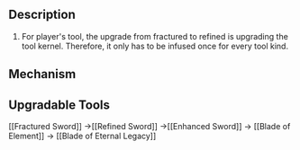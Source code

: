 ## Description
1. For player's tool, the upgrade from fractured to refined is upgrading the tool kernel. Therefore, it only has to be infused once for every tool kind. 

## Mechanism

## Upgradable Tools
[[Fractured Sword]] ->[[Refined Sword]] ->[[Enhanced Sword]] -> [[Blade of Element]] -> [[Blade of Eternal Legacy]]